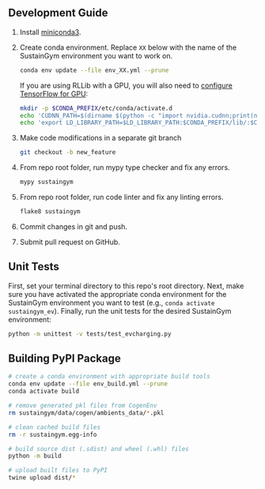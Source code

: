 ## Development Guide

1. Install [miniconda3](https://docs.conda.io/en/latest/miniconda.html).
2. Create conda environment. Replace `XX` below with the name of the SustainGym environment you want to work on.
    ```bash
    conda env update --file env_XX.yml --prune
    ```

   If you are using RLLib with a GPU, you will also need to [configure TensorFlow for GPU](https://www.tensorflow.org/install/pip#4_gpu_setup):
    ```bash
    mkdir -p $CONDA_PREFIX/etc/conda/activate.d
    echo 'CUDNN_PATH=$(dirname $(python -c "import nvidia.cudnn;print(nvidia.cudnn.__file__)"))' >> $CONDA_PREFIX/etc/conda/activate.d/env_vars.sh
    echo 'export LD_LIBRARY_PATH=$LD_LIBRARY_PATH:$CONDA_PREFIX/lib/:$CUDNN_PATH/lib' >> $CONDA_PREFIX/etc/conda/activate.d/env_vars.sh
    ```

3. Make code modifications in a separate git branch
    ```bash
    git checkout -b new_feature
    ```
4. From repo root folder, run mypy type checker and fix any errors.
    ```bash
    mypy sustaingym
    ```
5. From repo root folder, run code linter and fix any linting errors.
    ```bash
    flake8 sustaingym
    ```
6. Commit changes in git and push.
7. Submit pull request on GitHub.


## Unit Tests

First, set your terminal directory to this repo's root directory. Next, make sure you have activated the appropriate conda environment for the SustainGym environment you want to test (e.g., `conda activate sustaingym_ev`). Finally, run the unit tests for the desired SustainGym environment:

```bash
python -m unittest -v tests/test_evcharging.py
```

## Building PyPI Package

```bash
# create a conda environment with appropriate build tools
conda env update --file env_build.yml --prune
conda activate build

# remove generated pkl files from CogenEnv
rm sustaingym/data/cogen/ambients_data/*.pkl

# clean cached build files
rm -r sustaingym.egg-info

# build source dist (.sdist) and wheel (.whl) files
python -m build

# upload built files to PyPI
twine upload dist/*
```
